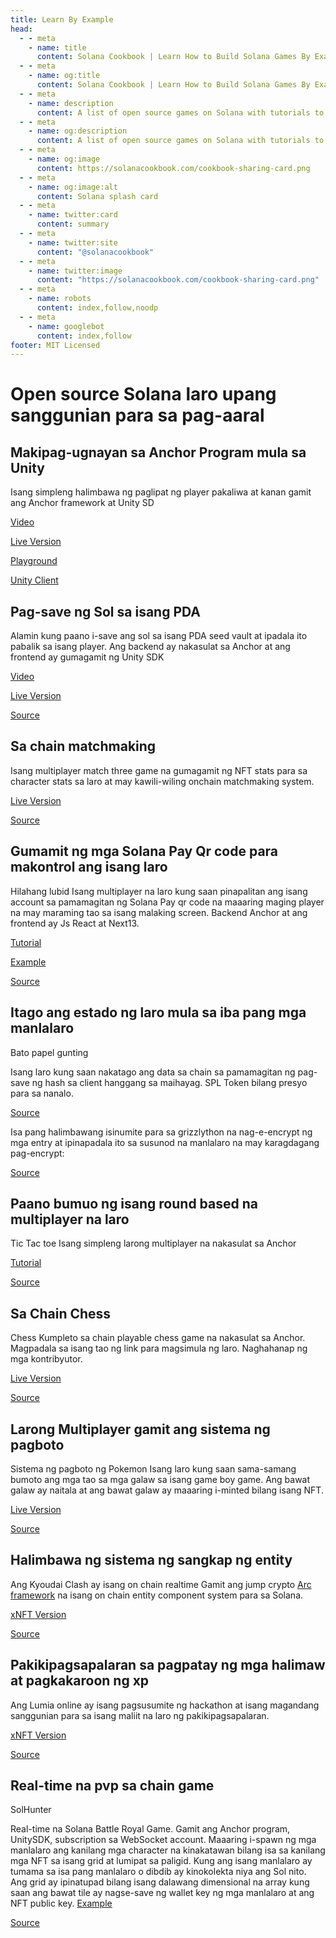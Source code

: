 ```yaml
---
title: Learn By Example
head:
  - - meta
    - name: title
      content: Solana Cookbook | Learn How to Build Solana Games By Example
  - - meta
    - name: og:title
      content: Solana Cookbook | Learn How to Build Solana Games By Example
  - - meta
    - name: description
      content: A list of open source games on Solana with tutorials to get you started.
  - - meta
    - name: og:description
      content: A list of open source games on Solana with tutorials to get you started.
  - - meta
    - name: og:image
      content: https://solanacookbook.com/cookbook-sharing-card.png
  - - meta
    - name: og:image:alt
      content: Solana splash card
  - - meta
    - name: twitter:card
      content: summary
  - - meta
    - name: twitter:site
      content: "@solanacookbook"
  - - meta
    - name: twitter:image
      content: "https://solanacookbook.com/cookbook-sharing-card.png"
  - - meta
    - name: robots
      content: index,follow,noodp
  - - meta
    - name: googlebot
      content: index,follow
footer: MIT Licensed
---
```


# Open source Solana laro upang sanggunian para sa pag-aaral

## Makipag-ugnayan sa Anchor Program mula sa Unity

Isang simpleng halimbawa ng paglipat ng player pakaliwa at kanan gamit ang Anchor framework at Unity SD

[Video](https://www.youtube.com/watch?v=_vQ3bSs3svs)

[Live Version](https://solplay.de/TinyAdventure/index.html)

[Playground](https://beta.solpg.io/tutorials/tiny-adventure)

[Unity Client](https://github.com/Woody4618/SolPlay_Unity_SDK/tree/main/Assets/SolPlay/Examples/TinyAdventure)


## Pag-save ng Sol sa isang PDA

Alamin kung paano i-save ang sol sa isang PDA seed vault at ipadala ito pabalik sa isang player. Ang backend ay nakasulat sa Anchor at ang frontend ay gumagamit ng Unity SDK

[Video](https://www.youtube.com/watch?v=gILXyWvXu7M)

[Live Version](https://solplay.de/TinyAdventureTwo/index.html)

[Source](https://github.com/Woody4618/SolPlay_Unity_SDK/tree/main/Assets/SolPlay/Examples/TinyAdventureTwo)



## Sa chain matchmaking

Isang multiplayer match three game na gumagamit ng NFT stats para sa character stats sa laro at may kawili-wiling onchain matchmaking system.

[Live Version](https://deezquest.vercel.app/)

[Source](https://github.com/val-samonte/deezquest)


## Gumamit ng mga Solana Pay Qr code para makontrol ang isang laro

Hilahang lubid
Isang multiplayer na laro kung saan pinapalitan ang isang account sa pamamagitan ng Solana Pay qr code na maaaring maging player na may maraming tao sa isang malaking screen. Backend Anchor at ang frontend ay Js React at Next13.

[Tutorial](https://www.youtube.com/watch?v=_XBvEHwSqJc&ab_channel=SolPlay)

[Example](https://tug-of-war.vercel.app/)

[Source](https://github.com/solana-developers/workshops/tree/main/workshops/tug-of-war)



## Itago ang estado ng laro mula sa iba pang mga manlalaro

Bato papel gunting

Isang laro kung saan nakatago ang data sa chain sa pamamagitan ng pag-save ng hash sa client hanggang sa maihayag. SPL Token bilang presyo para sa nanalo.

[Source](https://github.com/kevinrodriguez-io/bonk-paper-scissors)

Isa pang halimbawang isinumite para sa grizzlython na nag-e-encrypt ng mga entry at ipinapadala ito sa susunod na manlalaro na may karagdagang pag-encrypt:

[Source](https://github.com/solanaGames)


## Paano bumuo ng isang round based na multiplayer na laro

Tic Tac toe
Isang simpleng larong multiplayer na nakasulat sa Anchor

[Tutorial](https://book.anchor-lang.com/anchor_in_depth/milestone_project_tic-tac-toe.html)

[Source](https://github.com/coral-xyz/anchor-book/tree/master/programs/tic-tac-toe)


## Sa Chain Chess

Chess
Kumpleto sa chain playable chess game na nakasulat sa Anchor. Magpadala sa isang tao ng link para magsimula ng laro. Naghahanap ng mga kontribyutor.

[Live Version](https://chess.vicyyn.com/)

[Source](https://github.com/vicyyn/sol-chess/)



## Larong Multiplayer gamit ang sistema ng pagboto
Sistema ng pagboto ng Pokemon
Isang laro kung saan sama-samang bumoto ang mga tao sa mga galaw sa isang game boy game. Ang bawat galaw ay naitala at ang bawat galaw ay maaaring i-minted bilang isang NFT.

[Live Version](https://solana.playspokemon.xyz/)

[Source](https://github.com/nelsontky/web3-plays-pokemon)


## Halimbawa ng sistema ng sangkap ng entity

Ang Kyoudai Clash ay isang on chain realtime
Gamit ang jump crypto [Arc framework](https://github.com/JumpCrypto/sol-arc) na isang on chain entity component system para sa Solana.

[xNFT Version](https://www.xnft.gg/app/D2i3cz9juUPLwbpi8rV2XvAnB5nEe3f8fM5YUpgVprbT)

[Source](https://github.com/spacemandev-git/dominari-arc)



## Pakikipagsapalaran sa pagpatay ng mga halimaw at pagkakaroon ng xp
Ang Lumia online ay isang pagsusumite ng hackathon at isang magandang sanggunian para sa isang maliit na laro ng pakikipagsapalaran.

[xNFT Version](https://www.xnft.gg/app/D2i3cz9juUPLwbpi8rV2XvAnB5nEe3f8fM5YUpgVprbT)

[Source](https://github.com/spacemandev-git/dominari-arc)


## Real-time na pvp sa chain game

SolHunter

Real-time na Solana Battle Royal Game. Gamit ang Anchor program, UnitySDK, subscription sa WebSocket account. Maaaring i-spawn ng mga manlalaro ang kanilang mga character na kinakatawan bilang isa sa kanilang mga NFT sa isang grid at lumipat sa paligid. Kung ang isang manlalaro ay tumama sa isa pang manlalaro o dibdib ay kinokolekta niya ang Sol nito. Ang grid ay ipinatupad bilang isang dalawang dimensional na array kung saan ang bawat tile ay nagse-save ng wallet key ng mga manlalaro at ang NFT public key.
[Example](https://solplay.de/SolHunter/index.html)

[Source](https://github.com/Woody4618/SolPlay_Unity_SDK/tree/main/Assets/SolPlay/Examples/SolHunter)

